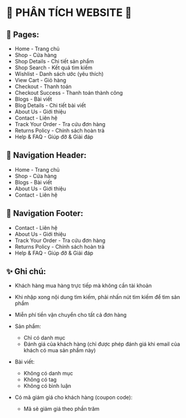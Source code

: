 # 🎉 PHÂN TÍCH WEBSITE 🎉

## 🦄 Pages:

-  Home - Trang chủ
-  Shop - Cửa hàng
-  Shop Details - Chi tiết sản phẩm
-  Shop Search - Kết quả tìm kiếm
-  Wishlist - Danh sách ước (yêu thích)
-  View Cart - Giỏ hàng
-  Checkout - Thanh toán
-  Checkout Success - Thanh toán thành công
-  Blogs - Bài viết
-  Blog Details - Chi tiết bài viết
-  About Us - Giới thiệu
-  Contact - Liên hệ
-  Track Your Order - Tra cứu đơn hàng
-  Returns Policy - Chính sách hoàn trả
-  Help & FAQ - Giúp đỡ & Giải đáp

## 🦄 Navigation Header:

-  Home - Trang chủ
-  Shop - Cửa hàng
-  Blogs - Bài viết
-  About Us - Giới thiệu
-  Contact - Liên hệ

## 🦄 Navigation Footer:

-  Contact - Liên hệ
-  About Us - Giới thiệu
-  Track Your Order - Tra cứu đơn hàng
-  Returns Policy - Chính sách hoàn trả
-  Help & FAQ - Giúp đỡ & Giải đáp

## ✨ Ghi chú:

-  Khách hàng mua hàng trực tiếp mà không cần tài khoản
-  Khi nhập xong nội dung tìm kiếm, phải nhấn nút tìm kiếm để tìm sản phẩm
-  Miễn phí tiền vận chuyển cho tất cả đơn hàng

-  Sản phẩm:

   -  Chỉ có danh mục
   -  Đánh giá của khách hàng (chỉ được phép đánh giá khi email của khách có mua sản phẩm này)

-  Bài viết:

   -  Không có danh mục
   -  Không có tag
   -  Không có bình luận

-  Có mã giám giá cho khách hàng (coupon code):

   -  Mã sẽ giảm giá theo phần trăm
